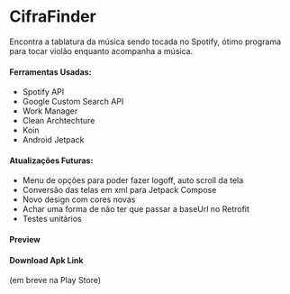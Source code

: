 # CifraFinder 
Encontra a tablatura da música sendo tocada no Spotify, ótimo programa para tocar violão enquanto acompanha a música. 

#### Ferramentas Usadas:

- Spotify API
- Google Custom Search API
- Work Manager
- Clean Archtechture
- Koin
- Android Jetpack

#### Atualizações Futuras:
- Menu de opções para poder fazer logoff, auto scroll da tela
- Conversão das telas em xml para Jetpack Compose
- Novo design com cores novas
- Achar uma forma de não ter que passar a baseUrl no Retrofit
- Testes unitários

#### Preview

#### Download Apk Link 
(em breve na Play Store)
